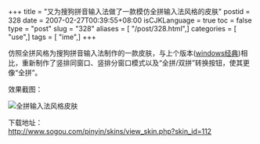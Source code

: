 +++
title = "又为搜狗拼音输入法做了一款模仿全拼输入法风格的皮肤"
postid = 328
date = 2007-02-27T00:39:55+08:00
isCJKLanguage = true
toc = false
type = "post"
slug = "328"
aliases = [ "/post/328.html",]
categories = [ "use",]
tags = [ "ime",]
+++


仿照全拼风格为搜狗拼音输入法制作的一款皮肤，与上个版本([windows经典](https://blog.zengrong.net/post/327.html))相比，重新制作了竖排同窗口、竖排分窗口模式以及“全拼/双拼”转换按钮，使其更像“全拼”。

效果截图：  

![全拼输入法风格皮肤](http://www.sogou.com/pinyin/skins/uploadImage/20070227003206.jpeg)

下载地址：  
<http://www.sogou.com/pinyin/skins/view_skin.php?skin_id=112>

